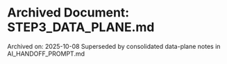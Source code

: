 # Archived Document: STEP3_DATA_PLANE.md

Archived on: 2025-10-08
Superseded by consolidated data-plane notes in AI_HANDOFF_PROMPT.md

